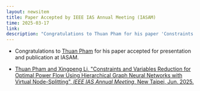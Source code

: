 ```yaml
---
layout: newsitem
title: Paper Accepted by IEEE IAS Annual Meeting (IASAM)
time: 2025-03-17
link: 
description: "Congratulations to Thuan Pham for his paper 'Constraints and Variables Reduction for Optimal Power Flow Using Hierarchical Graph Neural Networks with Virtual Node-Splitting' accepted by IASAM."
---
```


* Congratulations to <a href="/people/Thuan-Pham/" class="off">Thuan Pham</a> for his paper accepted for presentation and publication at IASAM.

* <a href="/papers/ThuanP-HGNN-C-V-ROPF_Node-Split/" class="off">Thuan Pham and Xingpeng Li, "Constraints and Variables Reduction for Optimal Power Flow Using Hierarchical Graph Neural Networks with Virtual Node-Splitting", *IEEE IAS Annual Meeting*, New Taipei, Jun. 2025.</a>

